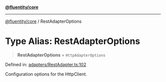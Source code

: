 [**@fluentity/core**](../README.md)

***

[@fluentity/core](../globals.md) / RestAdapterOptions

# Type Alias: RestAdapterOptions

> **RestAdapterOptions** = `HttpAdapterOptions`

Defined in: [adapters/RestAdapter.ts:102](https://github.com/cedricpierre/fluentity-core/blob/768ceed3962a4ca4f908cd1b97071617753a9137/src/adapters/RestAdapter.ts#L102)

Configuration options for the HttpClient.
